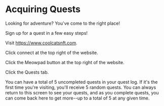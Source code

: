 # Acquiring Quests


Looking for adventure? You've come to the right place!

Sign up for a quest in a few easy steps!

Visit https://www.coolcatsnft.com.

Click connect at the top right of the website.

Click the Meowpad button at the top right of the website.

Click the Quests tab.

You can have a total of 5 uncompleted quests in your quest log. If it's the first time you're visiting, you'll receive 5 random quests. You can always return to this screen to see your quests, and as you complete quests, you can come back here to get more--up to a total of 5 at any given time.
